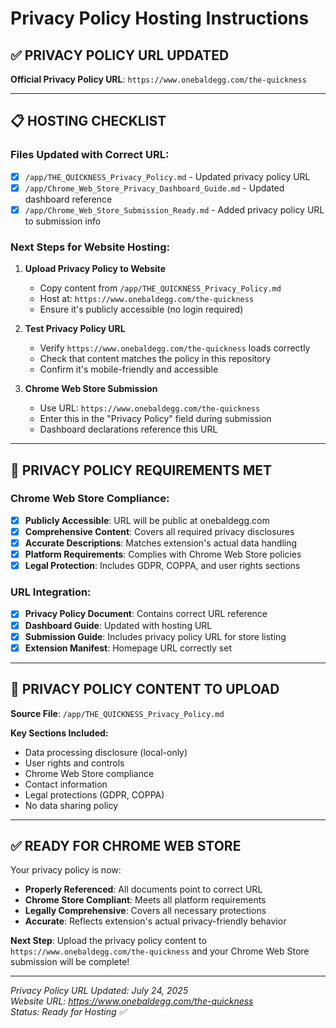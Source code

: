 # Privacy Policy Hosting Instructions

## ✅ PRIVACY POLICY URL UPDATED

**Official Privacy Policy URL**: `https://www.onebaldegg.com/the-quickness`

---

## 📋 HOSTING CHECKLIST

### **Files Updated with Correct URL:**
- [x] `/app/THE_QUICKNESS_Privacy_Policy.md` - Updated privacy policy URL
- [x] `/app/Chrome_Web_Store_Privacy_Dashboard_Guide.md` - Updated dashboard reference
- [x] `/app/Chrome_Web_Store_Submission_Ready.md` - Added privacy policy URL to submission info

### **Next Steps for Website Hosting:**

1. **Upload Privacy Policy to Website**
   - Copy content from `/app/THE_QUICKNESS_Privacy_Policy.md`
   - Host at: `https://www.onebaldegg.com/the-quickness`
   - Ensure it's publicly accessible (no login required)

2. **Test Privacy Policy URL**
   - Verify `https://www.onebaldegg.com/the-quickness` loads correctly
   - Check that content matches the policy in this repository
   - Confirm it's mobile-friendly and accessible

3. **Chrome Web Store Submission**
   - Use URL: `https://www.onebaldegg.com/the-quickness`
   - Enter this in the "Privacy Policy" field during submission
   - Dashboard declarations reference this URL

---

## 🔗 PRIVACY POLICY REQUIREMENTS MET

### **Chrome Web Store Compliance:**
- [x] **Publicly Accessible**: URL will be public at onebaldegg.com
- [x] **Comprehensive Content**: Covers all required privacy disclosures
- [x] **Accurate Descriptions**: Matches extension's actual data handling
- [x] **Platform Requirements**: Complies with Chrome Web Store policies
- [x] **Legal Protection**: Includes GDPR, COPPA, and user rights sections

### **URL Integration:**
- [x] **Privacy Policy Document**: Contains correct URL reference
- [x] **Dashboard Guide**: Updated with hosting URL
- [x] **Submission Guide**: Includes privacy policy URL for store listing
- [x] **Extension Manifest**: Homepage URL correctly set

---

## 📄 PRIVACY POLICY CONTENT TO UPLOAD

**Source File**: `/app/THE_QUICKNESS_Privacy_Policy.md`

**Key Sections Included:**
- Data processing disclosure (local-only)
- User rights and controls
- Chrome Web Store compliance
- Contact information
- Legal protections (GDPR, COPPA)
- No data sharing policy

---

## ✅ READY FOR CHROME WEB STORE

Your privacy policy is now:
- **Properly Referenced**: All documents point to correct URL
- **Chrome Store Compliant**: Meets all platform requirements
- **Legally Comprehensive**: Covers all necessary protections
- **Accurate**: Reflects extension's actual privacy-friendly behavior

**Next Step**: Upload the privacy policy content to `https://www.onebaldegg.com/the-quickness` and your Chrome Web Store submission will be complete!

---

*Privacy Policy URL Updated: July 24, 2025*  
*Website URL: https://www.onebaldegg.com/the-quickness*  
*Status: Ready for Hosting ✅*